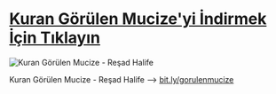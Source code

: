 # [Kuran Görülen Mucize'yi İndirmek İçin Tıklayın](https://github.com/ResadHalife/KuranGorulenMucize/raw/master/Kuran%20Görülen%20Mucize%20-%20Reşad%20Halife.pdf)
![Kuran Görülen Mucize - Reşad Halife](https://raw.githubusercontent.com/Rashad-Khalifa/QURAN-VISUAL-PRESENTATION-OF-THE-MIRACLE/main/Türkçe/kapak.png)

Kuran Görülen Mucize - Reşad Halife  -->  [bit.ly/gorulenmucize](http://bit.ly/gorulenmucize)
